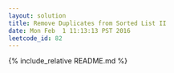 ```yaml
---
layout: solution
title: Remove Duplicates from Sorted List II
date: Mon Feb  1 11:13:13 PST 2016
leetcode_id: 82
---
```

{% include_relative README.md %}
